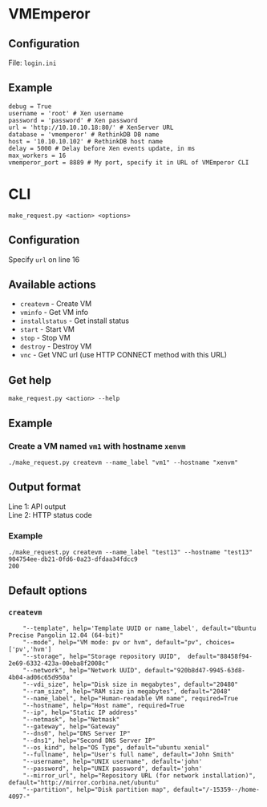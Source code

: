 # VMEmperor

## Configuration

File: `login.ini`

## Example
    debug = True
    username = 'root' # Xen username
    password = 'password' # Xen password
    url = 'http://10.10.10.18:80/' # XenServer URL
    database = 'vmemperor' # RethinkDB DB name
    host = '10.10.10.102' # RethinkDB host name
    delay = 5000 # Delay before Xen events update, in ms
    max_workers = 16
    vmemperor_port = 8889 # My port, specify it in URL of VMEmperor CLI

# CLI
    make_request.py <action> <options>

## Configuration
Specify `url` on line 16


## Available actions
* `createvm` - Create VM
* `vminfo` - Get VM info
* `installstatus` - Get install status
* `start` - Start VM
* `stop` - Stop VM
* `destroy` - Destroy VM
* `vnc` - Get VNC url (use HTTP CONNECT method with this URL)
## Get help
    make_request.py <action> --help


## Example

### Create a VM named `vm1` with hostname `xenvm`

    ./make_request.py createvm --name_label "vm1" --hostname "xenvm"

## Output format
Line 1: API output<br>
Line 2: HTTP status code

### Example
    ./make_request.py createvm --name_label "test13" --hostname "test13"
    904754ee-db21-0fd6-0a23-dfdaa34fdcc9
    200


## Default options
### `createvm`

        "--template", help='Template UUID or name_label', default="Ubuntu Precise Pangolin 12.04 (64-bit)"
        "--mode", help="VM mode: pv or hvm", default="pv", choices=['pv','hvm']
        "--storage", help="Storage repository UUID",  default="88458f94-2e69-6332-423a-00eba8f2008c"
        "--network", help="Network UUID", default="920b8d47-9945-63d8-4b04-ad06c65d950a"
        "--vdi_size", help="Disk size in megabytes", default="20480"
        "--ram_size", help="RAM size in megabytes", default="2048"
        "--name_label", help="Human-readable VM name", required=True
        "--hostname", help="Host name", required=True
        "--ip", help="Static IP address"
        "--netmask", help="Netmask"
        "--gateway", help="Gateway"
        "--dns0", help="DNS Server IP"
        "--dns1", help="Second DNS Server IP"
        "--os_kind", help="OS Type", default="ubuntu xenial"
        "--fullname", help="User's full name", default="John Smith"
        "--username", help="UNIX username", default='john'
        "--password", help="UNIX password", default='john'
        "--mirror_url", help="Repository URL (for network installation)", default="http://mirror.corbina.net/ubuntu"
        "--partition", help="Disk partition map", default="/-15359--/home-4097-"